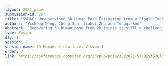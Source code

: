 ```yaml
---
layout: 2021_paper
submission-id: 267
title: "SVMAC: Unsupervised 3D Human Pose Estimation from a Single Image with Single-view-multi-angle Consistenty"
authors: "Yicheng Deng, Cheng Sun, Jiahui Zhu and Yongqi Sun"
abstract: "Recovering 3D human pose from 2D joints is still a challenging problem, especially without any 3D annotation, video information, or multi-view information. In this paper, we present an unsupervised GAN-based model consisting of multiple weight-sharing generators to estimate a 3D human pose from a single image without 3D annotations. In our model, we introduce single-view-multi-angle consistency (SVMAC) to significantly improve the estimation performance. With 2D joint locations as input, our model estimates a 3D pose and a camera simultaneously. During training, the estimated 3D pose is rotated by random angles and the estimated camera projects the rotated 3D poses back to 2D. The 2D reprojections will be fed into weight-sharing generators to estimate the corresponding 3D poses and cameras, which are then mixed to impose SVMAC constraints to self-supervise the training process. The experimental results show that our method outperforms the state-of-the-art unsupervised methods by 2.6% on Human 3.6M and 15.0% on MPI-INF-3DHP. Moreover, qualitative results on MPII and LSP show that our method can generalize well to unknown data."
type: Poster
day: 1
session: 2
session-name: 3D Humans + Low-level Vision 1
order: 3
link: https://conferences.computer.org/3dvpub/pdfs/3DV2021-5lXBZyiG3QAsRBKXHIjqU8/268800a474/268800a474.pdf
---
```

